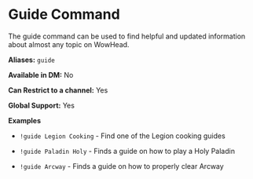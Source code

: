 # Guide Command

The guide command can be used to find helpful and updated information about almost any topic on WowHead.

**Aliases:** `guide`

**Available in DM:** No

**Can Restrict to a channel:** Yes

**Global Support:** Yes

**Examples**

* `!guide Legion Cooking` - Find one of the Legion cooking guides

* `!guide Paladin Holy`    - Finds a guide on how to play a Holy Paladin

* `!guide Arcway` - Finds a guide on how to properly clear Arcway
